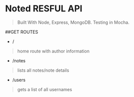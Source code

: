 # Noted RESFUL API
> Built With Node, Express, MongoDB. Testing in Mocha.

##GET ROUTES
- /
> home route with author information
- /notes
> lists all notes/note details
- /users
> gets a list of all usernames
